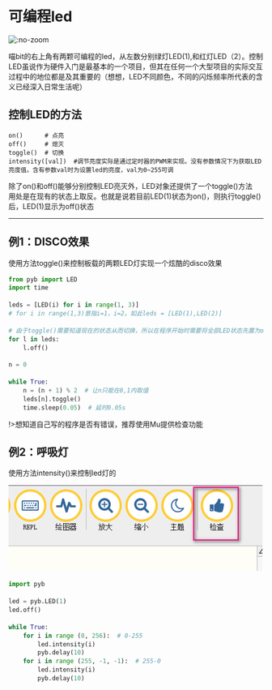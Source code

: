 # 可编程led
  
![](https://s2.ax1x.com/2019/01/29/kQgdW8.png  ':no-zoom')

喵bit的右上角有两颗可编程的led，从左数分别绿灯LED(1),和红灯LED（2）。控制LED虽说作为硬件入门是最基本的一个项目，但其在任何一个大型项目的实际交互过程中的地位都是及其重要的（想想，LED不同颜色，不同的闪烁频率所代表的含义已经深入日常生活呢）

## 控制LED的方法
    
    on()      # 点亮
    off()     # 熄灭 
    toggle()  # 切换
	intensity([val])  #调节亮度实际是通过定时器的PWM来实现。没有参数情况下为获取LED亮度值。含有参数val时为设置led的亮度，val为0~255可调

除了on()和off()能够分别控制LED亮灭外，LED对象还提供了一个toggle()方法  
用处是在现有的状态上取反。也就是说若目前LED(1)状态为on()，则执行toggle()后，LED(1)显示为off()状态

---
## 例1：DISCO效果

使用方法toggle()来控制板载的两颗LED灯实现一个炫酷的disco效果

```python
from pyb import LED 
import time

leds = [LED(i) for i in range(1, 3)]   
# for i in range(1,3)意指i=1，i=2。如此leds = [LED(1),LED(2)]

# 由于toggle()需要知道现在的状态从而切换，所以在程序开始时需要将全部LED状态先置为off()
for l in leds: 
	l.off()
	
n = 0

while True:
    n = (n + 1) % 2  # 让n只能在0,1内取值
    leds[n].toggle()    
    time.sleep(0.05)  # 延时0.05s
```  

!>想知道自己写的程序是否有错误，推荐使用Mu提供检查功能


## 例2：呼吸灯

使用方法intensity()来控制led灯的

![](./image/led_02.png)  


```python
import pyb

led = pyb.LED(1)
led.off()

while True:
    for i in range (0, 256):  # 0-255
        led.intensity(i)
        pyb.delay(10)
    for i in range (255, -1, -1):  # 255-0
        led.intensity(i)
        pyb.delay(10)
```